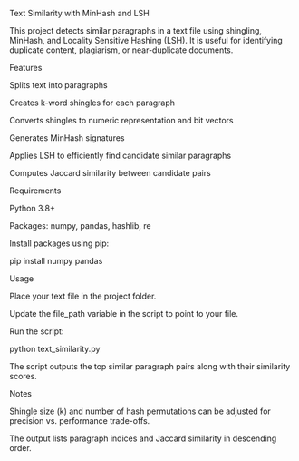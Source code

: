 Text Similarity with MinHash and LSH

This project detects similar paragraphs in a text file using shingling, MinHash, and Locality Sensitive Hashing (LSH). It is useful for identifying duplicate content, plagiarism, or near-duplicate documents.

Features

Splits text into paragraphs

Creates k-word shingles for each paragraph

Converts shingles to numeric representation and bit vectors

Generates MinHash signatures

Applies LSH to efficiently find candidate similar paragraphs

Computes Jaccard similarity between candidate pairs



Requirements

Python 3.8+

Packages: numpy, pandas, hashlib, re

Install packages using pip:

pip install numpy pandas



Usage

Place your text file in the project folder.

Update the file_path variable in the script to point to your file.

Run the script:

python text_similarity.py


The script outputs the top similar paragraph pairs along with their similarity scores.


Notes

Shingle size (k) and number of hash permutations can be adjusted for precision vs. performance trade-offs.

The output lists paragraph indices and Jaccard similarity in descending order.
